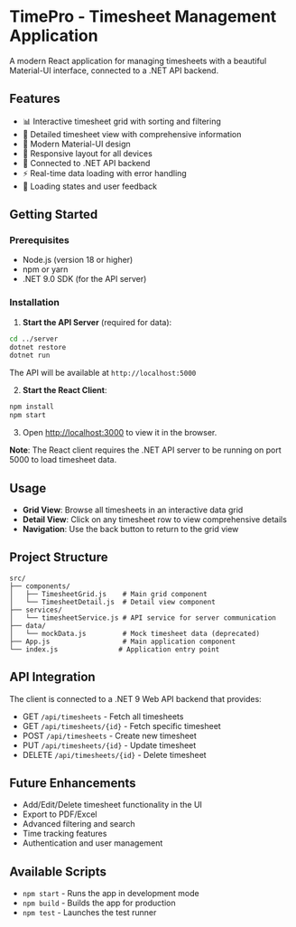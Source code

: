 # TimePro - Timesheet Management Application

A modern React application for managing timesheets with a beautiful Material-UI interface, connected to a .NET API backend.

## Features

- 📊 Interactive timesheet grid with sorting and filtering
- 📝 Detailed timesheet view with comprehensive information
- 🎨 Modern Material-UI design
- 📱 Responsive layout for all devices
- 🔗 Connected to .NET API backend
- ⚡ Real-time data loading with error handling
- 🔄 Loading states and user feedback

## Getting Started

### Prerequisites

- Node.js (version 18 or higher)
- npm or yarn
- .NET 9.0 SDK (for the API server)

### Installation

1. **Start the API Server** (required for data):
```bash
cd ../server
dotnet restore
dotnet run
```
The API will be available at `http://localhost:5000`

2. **Start the React Client**:
```bash
npm install
npm start
```

3. Open [http://localhost:3000](http://localhost:3000) to view it in the browser.

**Note**: The React client requires the .NET API server to be running on port 5000 to load timesheet data.

## Usage

- **Grid View**: Browse all timesheets in an interactive data grid
- **Detail View**: Click on any timesheet row to view comprehensive details
- **Navigation**: Use the back button to return to the grid view

## Project Structure

```
src/
├── components/
│   ├── TimesheetGrid.js    # Main grid component
│   └── TimesheetDetail.js  # Detail view component
├── services/
│   └── timesheetService.js # API service for server communication
├── data/
│   └── mockData.js         # Mock timesheet data (deprecated)
├── App.js                  # Main application component
└── index.js               # Application entry point
```

## API Integration

The client is connected to a .NET 9 Web API backend that provides:
- GET `/api/timesheets` - Fetch all timesheets
- GET `/api/timesheets/{id}` - Fetch specific timesheet
- POST `/api/timesheets` - Create new timesheet
- PUT `/api/timesheets/{id}` - Update timesheet
- DELETE `/api/timesheets/{id}` - Delete timesheet

## Future Enhancements

- Add/Edit/Delete timesheet functionality in the UI
- Export to PDF/Excel
- Advanced filtering and search
- Time tracking features
- Authentication and user management

## Available Scripts

- `npm start` - Runs the app in development mode
- `npm build` - Builds the app for production
- `npm test` - Launches the test runner
